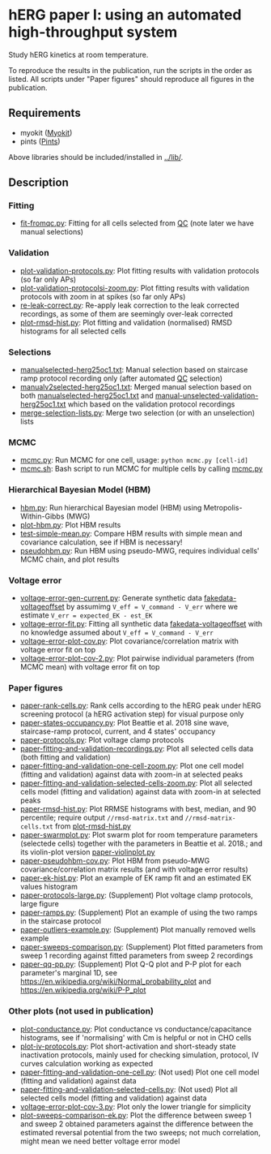 # hERG paper I: using an automated high-throughput system

Study hERG kinetics at room temperature.

To reproduce the results in the publication, run the scripts in the order as listed.
All scripts under "Paper figures" should reproduce all figures in the publication.


## Requirements
- myokit ([Myokit](http://myokit.org/))
- pints ([Pints](https://github.com/pints-team/pints))

Above libraries should be included/installed in [../lib/](../lib).


## Description

### Fitting
- [fit-fromqc.py](./fit-fromqc.py): Fitting for all cells selected from [QC](../qc) (note later we have manual selections)


### Validation
- [plot-validation-protocols.py](./plot-validation-protocols.py): Plot fitting results with validation protocols (so far only APs)
- [plot-validation-protocolsi-zoom.py](./plot-validation-protocols-zoom.py): Plot fitting results with validation protocols with zoom in at spikes (so far only APs)
- [re-leak-correct.py](./re-leak-correct.py): Re-apply leak correction to the leak corrected recordings, as some of them are seemingly over-leak corrected
- [plot-rmsd-hist.py](./plot-rmsd-hist.py): Plot fitting and validation (normalised) RMSD histograms for all selected cells


### Selections
- [manualselected-herg25oc1.txt](./manualselected-herg25oc1.txt): Manual selection based on staircase ramp protocol recording only (after automated [QC](../qc) selection)
- [manualv2selected-herg25oc1.txt](./manualv2selected-herg25oc1.txt): Merged manual selection based on both [manualselected-herg25oc1.txt](./manualselected-herg25oc1.txt) and [manual-unselected-validation-herg25oc1.txt](./figs/manual-unselected-validation-herg25oc1.txt) which based on the validation protocol recordings
- [merge-selection-lists.py](./merge-selection-lists.py): Merge two selection (or with an unselection) lists


### MCMC
- [mcmc.py](./mcmc.py): Run MCMC for one cell, usage: `python mcmc.py [cell-id]`
- [mcmc.sh](./mcmc.sh): Bash script to run MCMC for multiple cells by calling [mcmc.py](./mcmc.py)


### Hierarchical Bayesian Model (HBM)
- [hbm.py](./hbm.py): Run hierarchical Bayesian model (HBM) using Metropolis-Within-Gibbs (MWG)
- [plot-hbm.py](./plot-hbm.py): Plot HBM results
- [test-simple-mean.py](./test-simple-mean.py): Compare HBM results with simple mean and covariance calculation, see if HBM is necessary!
- [pseudohbm.py](./pseudohbm.py): Run HBM using pseudo-MWG, requires individual cells' MCMC chain, and plot results


### Voltage error
- [voltage-error-gen-current.py](./voltage-error-gen-current.py): Generate synthetic data [fakedata-voltageoffset](./fakedata-voltageoffset) by assumimg `V_eff = V_command - V_err` where we estimate `V_err = expected_EK - est_EK`
- [voltage-error-fit.py](./voltage-error-fit.py): Fitting all synthetic data [fakedata-voltageoffset](./fakedata-voltageoffset) with no knowledge assumed about `V_eff = V_command - V_err`
- [voltage-error-plot-cov.py](./voltage-error-plot-cov.py): Plot covariance/correlation matrix with voltage error fit on top
- [voltage-error-plot-cov-2.py](./voltage-error-plot-cov-2.py): Plot pairwise individual parameters (from MCMC mean) with voltage error fit on top


### Paper figures
- [paper-rank-cells.py](./paper-rank-cells.py): Rank cells according to the hERG peak under hERG screening protocol (a hERG activation step) for visual purpose only
- [paper-states-occupancy.py](./paper-states-occupancy.py): Plot Beattie et al. 2018 sine wave, staircase-ramp protocol, current, and 4 states' occupancy
- [paper-protocols.py](./paper-protocols.py): Plot voltage clamp protocols
- [paper-fitting-and-validation-recordings.py](./paper-fitting-and-validation-recordings.py): Plot all selected cells data (both fitting and validation)
- [paper-fitting-and-validation-one-cell-zoom.py](./paper-fitting-and-validation-one-cell-zoom.py): Plot one cell model (fitting and validation) against data with zoom-in at selected peaks
- [paper-fitting-and-validation-selected-cells-zoom.py](./paper-fitting-and-validation-selected-cells-zoom.py): Plot all selected cells model (fitting and validation) against data with zoom-in at selected peaks
- [paper-rmsd-hist.py](paper-rmsd-hist.py): Plot RRMSE histograms with best, median, and 90 percentile; require output `//rmsd-matrix.txt` and `//rmsd-matrix-cells.txt` from [plot-rmsd-hist.py](./plot-rmsd-hist.py)
- [paper-swarmplot.py](./paper-swarmplot.py): Plot swarm plot for room temperature parameters (selectede cells) together with the parameters in Beattie et al. 2018.; and its violin-plot version [paper-violinplot.py](./paper-violinplot.py)
- [paper-pseudohbm-cov.py](./paper-pseudohbm-cov.py): Plot HBM from pseudo-MWG covariance/correlation matrix results (and with voltage error results)
- [paper-ek-hist.py](./paper-ek-hist.py): Plot an example of EK ramp fit and an estimated EK values histogram
- [paper-protocols-large.py](./paper-protocols-large.py): (Supplement) Plot voltage clamp protocols, large figure
- [paper-ramps.py](./paper-ramps.py): (Supplement) Plot an example of using the two ramps in the staircase protocol
- [paper-outliers-example.py](./paper-outliers-example.py): (Supplement) Plot manually removed wells example
- [paper-sweeps-comparison.py](./paper-sweeps-comparison.py): (Supplement) Plot fitted parameters from sweep 1 recording against fitted parameters from sweep 2 recordings
- [paper-qq-pp.py](./paper-qq-pp.py): (Supplement) Plot Q-Q plot and P-P plot for each parameter's marginal 1D, see <https://en.wikipedia.org/wiki/Normal_probability_plot> and <https://en.wikipedia.org/wiki/P-P_plot>


### Other plots (not used in publication)
- [plot-conductance.py](./plot-conductance.py): Plot conductance vs conductance/capacitance histograms, see if 'normalising' with Cm is helpful or not in CHO cells
- [plot-iv-protocols.py](./plot-iv-protocols.py): Plot short-activation and short-steady state inactivation protocols, mainly used for checking simulation, protocol, IV curves calculation working as expected
- [paper-fitting-and-validation-one-cell.py](./paper-fitting-and-validation-one-cell.py): (Not used) Plot one cell model (fitting and validation) against data
- [paper-fitting-and-validation-selected-cells.py](./paper-fitting-and-validation-selected-cells.py): (Not used) Plot all selected cells model (fitting and validation) against data
- [voltage-error-plot-cov-3.py](./voltage-error-plot-cov-3.py): Plot only the lower triangle for simplicity
- [plot-sweeps-comparison-ek.py](./plot-sweeps-comparison-ek.py): Plot the difference between sweep 1 and sweep 2 obtained parameters against the difference between the estimated reversal potential from the two sweeps; not much correlation, might mean we need better voltage error model

